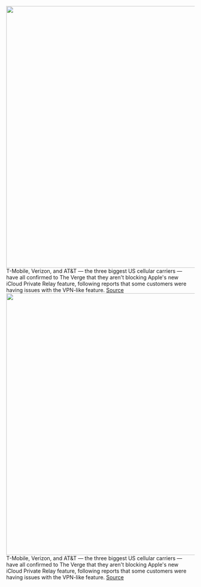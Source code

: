 <img src='https://cdn.vox-cdn.com/thumbor/o3CGTy7YTaq3k90z_DEghBTgO8c=/0x0:1200x630/1200x800/filters:focal(504x219:696x411)/cdn.vox-cdn.com/uploads/chorus_image/image/70376981/og__ishslgdhhimq.0.png' width='700px' /><br/>
T-Mobile, Verizon, and AT&T — the three biggest US cellular carriers — have all confirmed to The Verge that they aren't blocking Apple's new iCloud Private Relay feature, following reports that some customers were having issues with the VPN-like feature.
<a href='https://www.theverge.com/22878885/verizon-att-t-mobile-apple-icloud-private-relay-feature-supported'> Source <a/><img src='https://cdn.vox-cdn.com/thumbor/o3CGTy7YTaq3k90z_DEghBTgO8c=/0x0:1200x630/1200x800/filters:focal(504x219:696x411)/cdn.vox-cdn.com/uploads/chorus_image/image/70376981/og__ishslgdhhimq.0.png' width='700px' /><br/>
T-Mobile, Verizon, and AT&T — the three biggest US cellular carriers — have all confirmed to The Verge that they aren't blocking Apple's new iCloud Private Relay feature, following reports that some customers were having issues with the VPN-like feature.
<a href='https://www.theverge.com/22878885/verizon-att-t-mobile-apple-icloud-private-relay-feature-supported'> Source <a/>